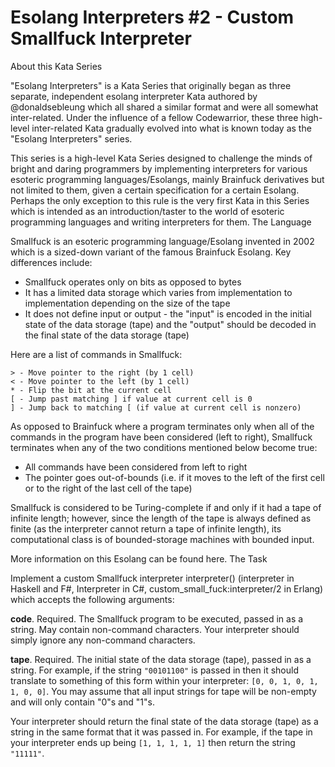 # Esolang Interpreters #2 - Custom Smallfuck Interpreter

About this Kata Series

"Esolang Interpreters" is a Kata Series that originally began as three separate,
independent esolang interpreter Kata authored by @donaldsebleung which all
shared a similar format and were all somewhat inter-related. Under the influence
of a fellow Codewarrior, these three high-level inter-related Kata gradually
evolved into what is known today as the "Esolang Interpreters" series.

This series is a high-level Kata Series designed to challenge the minds of
bright and daring programmers by implementing interpreters for various esoteric
programming languages/Esolangs, mainly Brainfuck derivatives but not limited to
them, given a certain specification for a certain Esolang. Perhaps the only
exception to this rule is the very first Kata in this Series which is intended
as an introduction/taster to the world of esoteric programming languages and
writing interpreters for them. The Language

Smallfuck is an esoteric programming language/Esolang invented in 2002 which is
a sized-down variant of the famous Brainfuck Esolang. Key differences include:

- Smallfuck operates only on bits as opposed to bytes
- It has a limited data storage which varies from implementation to
  implementation depending on the size of the tape
- It does not define input or output - the "input" is encoded in the initial
  state of the data storage (tape) and the "output" should be decoded in the
  final state of the data storage (tape)

Here are a list of commands in Smallfuck:

    > - Move pointer to the right (by 1 cell)
    < - Move pointer to the left (by 1 cell)
    * - Flip the bit at the current cell
    [ - Jump past matching ] if value at current cell is 0
    ] - Jump back to matching [ (if value at current cell is nonzero)

As opposed to Brainfuck where a program terminates only when all of the commands
in the program have been considered (left to right), Smallfuck terminates when
any of the two conditions mentioned below become true:

- All commands have been considered from left to right
- The pointer goes out-of-bounds (i.e. if it moves to the left of the first cell
  or to the right of the last cell of the tape)

Smallfuck is considered to be Turing-complete if and only if it had a tape of
infinite length; however, since the length of the tape is always defined as
finite (as the interpreter cannot return a tape of infinite length), its
computational class is of bounded-storage machines with bounded input.

More information on this Esolang can be found here. The Task

Implement a custom Smallfuck interpreter interpreter() (interpreter in Haskell
and F#, Interpreter in C#, custom_small_fuck:interpreter/2 in Erlang) which
accepts the following arguments:

**code**. Required. The Smallfuck program to be executed, passed in as a string.
May contain non-command characters. Your interpreter should simply ignore any
non-command characters.

**tape**. Required. The initial state of the data storage (tape), passed in as a
string. For example, if the string `"00101100"` is passed in then it should
translate to something of this form within your interpreter: `[0, 0, 1, 0, 1, 1, 0, 0]`.
You may assume that all input strings for tape will be non-empty and will only
contain "0"s and "1"s.

Your interpreter should return the final state of the data storage (tape) as a
string in the same format that it was passed in. For example, if the tape in
your interpreter ends up being `[1, 1, 1, 1, 1]` then return the string
`"11111"`.
